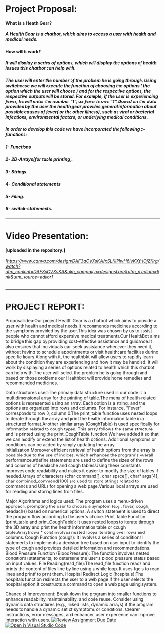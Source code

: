 # Project Proposal:
#### What is a Heath Gear?
##### A Health Gear is a chatbot, which aims to access a user with health and medical needs.
#### How will it work?
##### It will display a series of options, which will display the options of health issues this chatbot can help with.
##### The user will enter the number of the problem he is going through. Using switchcase we will execute the function of choosing the options ( the option which the user will choose ) and for the respective options, the respective outputs will be stored. For example, if the user is experiencing fever, he will enter the number “1”, as fever is one “1”. Based on the data provided by the user the health gear provides general information about possible causes of fever( or the other illness), such as viral or bacterial infections, environmental factors, or underlying medical conditions.
##### In order to develop this code we have incorporated the following c-functions:
##### 1- Functions
##### 2- 2D-Arrays[for table printing].
##### 3- Strings.
##### 4- Conditional statements
##### 5- Filing.
##### 6- switch-statements.
---------------------------------------------------------------------------------------------------------------------------------------------------------------------------
# Video Presentation:
#### [uploaded in the repository.]
###### [https://www.canva.com/design/DAF3aCVXsKA/xSLKlRIwH6ivKXfHOjZKrg/watch?utm_content=DAF3aCVXsKA&utm_campaign=designshare&utm_medium=link&utm_source=editor]
### 

---------------------------------------------------------------------------------------------------------------------------------------------------------------------------
# PROJECT REPORT:
Proposal idea:Our project Health Gear is a chatbot which aims to provide a user with health and medical needs.It recommends medicines according to the symptoms provided by the user.This idea was chosen by us to assist people who cannot afford expensive medical treatments.Our HealthBot aims to bridge this gap by providing cost-effective assistance and guidance.It also ensures that individuals can seek assistance whenever they need it, without having to schedule appointments or visit healthcare facilities during specific hours.Along with it, the healthbkt will allow users to rapidly learn about the condition they are experiencing and how it may be handled. It will work by displaying a series of options related to health which this chatbot can help with.The user will select the problem he is going through and based on those problems our Healthbot will provide home remedies and recommended medicines.

Data structures used:The primary data structure used in our code is a multidimensional array for the printing of table.The menu of health-related options is represented using an array. Each option is a string, and the options are organized into rows and columns. For instance, "Fever" corresponds to row 0, column 0.The print_table function uses nested loops to iterate through the array and print the health information table in a structured format.Another similar array (CoughTable) is used specifically for information related to cough types. This array follows the same structure and is printed using the print_CoughTable function.We have added it so that we can modify or extend the list of health options. Additional symptoms or conditions can be added by simply updating the array initialization.Moreover efficient retrieval of health options from the array is possible due to the use of indices, which enhances the program's overall performance.#define statements are used to define the sizes of the rows and columns of headache and cough tables.Using these constants improves code readability and makes it easier to modify the size of tables if needed.Arrays of characters (char command[], char space[], char* args[4], char combined_command[100] are used to store strings related to commands and URLs for opening a web page.Various local arrays are used for reading and storing lines from files.

Major Algorithms and logics used: The program uses a menu-driven approach, prompting the user to choose a symptom (e.g., fever, cough, headache) based on numerical options. A switch statement is used to direct the program flow according to the user's choice. Print Table Function (print_table and print_CoughTable): It uses nested loops to iterate through the 3D array and print the health information table or cough table.Array(rows * cols)involves nested loops iterating over rows and columns. Cough Function (cough): It involves a series of conditional statements to implements a decision tree based on user input to identify the type of cough and provides detailed information and recommendations. Blood Pressure Function (BloodPressure): The function involves nested conditional statements, to determine the user's blood pressure status based on input values. File Reading(read_file):The read_file function reads and prints the content of files line by line using a while loop. It uses fgets to read lines and printf to print them. Hospital Redirect Logic (hospitals):The hospitals function redirects the user to a web page if the user selects the hospital option.It constructs a command to open a web page using system.

Chance of Improvement: Break down the program into smaller functions to enhance readability, maintainability, and code reuse. Consider using dynamic data structures (e.g., linked lists, dynamic arrays) if the program needs to handle a dynamic set of symptoms or conditions. Clearer instructions, error messages, and enhanced user experience can improve interaction with users.
[![Review Assignment Due Date](https://classroom.github.com/assets/deadline-readme-button-24ddc0f5d75046c5622901739e7c5dd533143b0c8e959d652212380cedb1ea36.svg)](https://classroom.github.com/a/j0WbCUcA)
[![Open in Visual Studio Code](https://classroom.github.com/assets/open-in-vscode-718a45dd9cf7e7f842a935f5ebbe5719a5e09af4491e668f4dbf3b35d5cca122.svg)](https://classroom.github.com/online_ide?assignment_repo_id=13059786&assignment_repo_type=AssignmentRepo)

